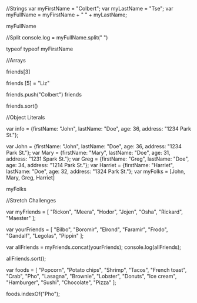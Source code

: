 
//Strings
var myFirstName = "Colbert";
var myLastName = "Tse";
var myFullName = myFirstName + " " + myLastName;

myFullName

//Split
console.log = myFullName.split(" ")

typeof
typeof myFirstName

//Arrays

friends[3] 

friends [5] = "Liz"

friends.push("Colbert")
friends

friends.sort()

//Object Literals

var info = {firstName: "John", lastName: "Doe", age: 36, address: "1234 Park St."};

var John = {firstName: "John", lastName: "Doe", age: 36, address: "1234 Park St."};
var Mary = {firstName: "Mary", lastName: "Doe", age: 31, address: "1231 Spark St."};
var Greg = {firstName: "Greg", lastName: "Doe", age: 34, address: "1214 Park St."};
var Harriet = {firstName: "Harriet", lastName: "Doe", age: 32, address: "1324 Park St."};
var myFolks = [John, Mary, Greg, Harriet]

myFolks

//Stretch Challenges

var myFriends = [
  "Rickon",
  "Meera",
  "Hodor",
  "Jojen",
  "Osha",
  "Rickard",
  "Maester"
];

var yourFriends = [
  "Bilbo",
  "Boromir",
  "Elrond",
  "Faramir",
  "Frodo",
  "Gandalf",
  "Legolas",
  "Pippin"
];

var allFriends = myFriends.concat(yourFriends);
console.log(allFriends);

allFriends.sort();

var foods = [
  "Popcorn",
  "Potato chips",
  "Shrimp",
  "Tacos",
  "French toast",
  "Crab",
  "Pho",
  "Lasagna",
  "Brownie",
  "Lobster",
  "Donuts",
  "Ice cream",
  "Hamburger",
  "Sushi",
  "Chocolate",
  "Pizza"
];

foods.indexOf("Pho");


